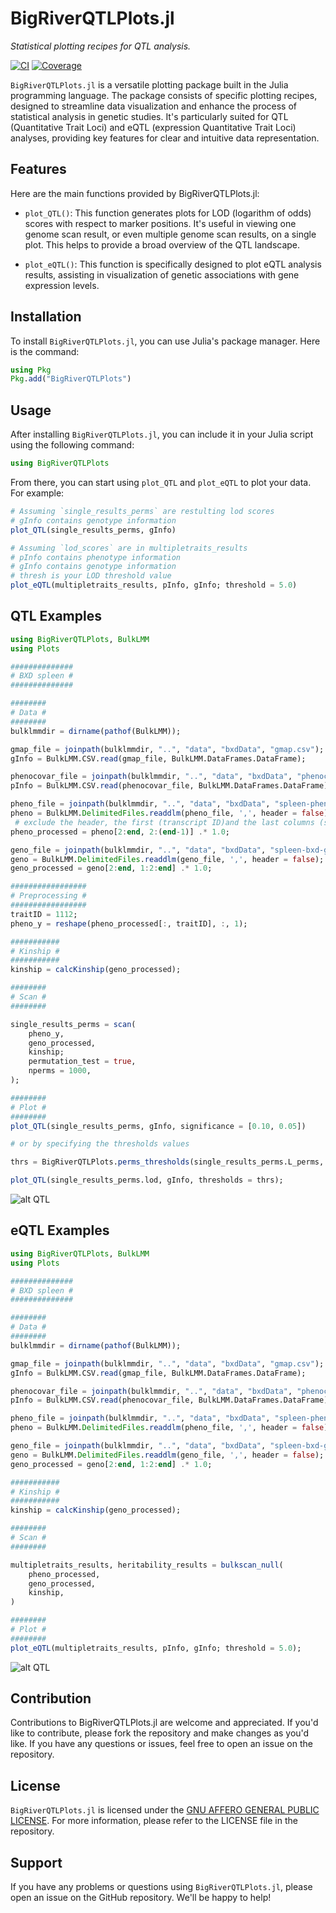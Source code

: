 # BigRiverQTLPlots.jl

*Statistical plotting recipes for QTL analysis.*

[![CI](https://github.com/senresearch/BigRiverQTLPlots.jl/actions/workflows/ci.yml/badge.svg)](https://github.com/senresearch/BigRiverQTLPlots.jl/actions/workflows/ci.yml)
[![Coverage](https://codecov.io/gh/senresearch/BigRiverQTLPlots.jl/branch/main/graph/badge.svg)](https://codecov.io/gh/senresearch/BigRiverQTLPlots.jl)

`BigRiverQTLPlots.jl` is a versatile plotting package built in the Julia programming language. The package consists of specific plotting recipes, designed to streamline data visualization and enhance the process of statistical analysis in genetic studies. It's particularly suited for QTL (Quantitative Trait Loci) and eQTL (expression Quantitative Trait Loci) analyses, providing key features for clear and intuitive data representation.

## Features
Here are the main functions provided by BigRiverQTLPlots.jl:

- `plot_QTL()`: This function generates plots for LOD (logarithm of odds) scores with respect to marker positions. It's useful in viewing one genome scan result, or even multiple genome scan results, on a single plot. This helps to provide a broad overview of the QTL landscape.

- `plot_eQTL()`: This function is specifically designed to plot eQTL analysis results, assisting in visualization of genetic associations with gene expression levels.

## Installation
To install `BigRiverQTLPlots.jl`, you can use Julia's package manager. Here is the command:

```julia
using Pkg
Pkg.add("BigRiverQTLPlots")
```

## Usage
After installing `BigRiverQTLPlots.jl`, you can include it in your Julia script using the following command:

```julia
using BigRiverQTLPlots
```

From there, you can start using `plot_QTL` and `plot_eQTL` to plot your data. For example:

```julia
# Assuming `single_results_perms` are restulting lod scores
# gInfo contains genotype information  
plot_QTL(single_results_perms, gInfo)
```
```julia
# Assuming `lod_scores` are in multipletraits_results
# pInfo contains phenotype information
# gInfo contains genotype information  
# thresh is your LOD threshold value
plot_eQTL(multipletraits_results, pInfo, gInfo; threshold = 5.0)
```
## QTL Examples
```julia
using BigRiverQTLPlots, BulkLMM
using Plots

##############
# BXD spleen #
##############

########
# Data #
########
bulklmmdir = dirname(pathof(BulkLMM));

gmap_file = joinpath(bulklmmdir, "..", "data", "bxdData", "gmap.csv");
gInfo = BulkLMM.CSV.read(gmap_file, BulkLMM.DataFrames.DataFrame);

phenocovar_file = joinpath(bulklmmdir, "..", "data", "bxdData", "phenocovar.csv");
pInfo = BulkLMM.CSV.read(phenocovar_file, BulkLMM.DataFrames.DataFrame);

pheno_file = joinpath(bulklmmdir, "..", "data", "bxdData", "spleen-pheno-nomissing.csv");
pheno = BulkLMM.DelimitedFiles.readdlm(pheno_file, ',', header = false);
 # exclude the header, the first (transcript ID)and the last columns (sex)
pheno_processed = pheno[2:end, 2:(end-1)] .* 1.0;

geno_file = joinpath(bulklmmdir, "..", "data", "bxdData", "spleen-bxd-genoprob.csv")
geno = BulkLMM.DelimitedFiles.readdlm(geno_file, ',', header = false);
geno_processed = geno[2:end, 1:2:end] .* 1.0;

#################
# Preprocessing #
#################
traitID = 1112;
pheno_y = reshape(pheno_processed[:, traitID], :, 1);

###########
# Kinship #
###########
kinship = calcKinship(geno_processed);

########
# Scan #
########

single_results_perms = scan(
	pheno_y,
	geno_processed,
	kinship;
	permutation_test = true,
	nperms = 1000,
);

########
# Plot #
########
plot_QTL(single_results_perms, gInfo, significance = [0.10, 0.05])

# or by specifying the thresholds values

thrs = BigRiverQTLPlots.perms_thresholds(single_results_perms.L_perms, [0.10, 0.05]);

plot_QTL(single_results_perms.lod, gInfo, thresholds = thrs);
```

![alt QTL](images/QTL_thrs_example.png)

## eQTL Examples
```julia
using BigRiverQTLPlots, BulkLMM
using Plots

##############
# BXD spleen #
##############

########
# Data #
########
bulklmmdir = dirname(pathof(BulkLMM));

gmap_file = joinpath(bulklmmdir, "..", "data", "bxdData", "gmap.csv");
gInfo = BulkLMM.CSV.read(gmap_file, BulkLMM.DataFrames.DataFrame);

phenocovar_file = joinpath(bulklmmdir, "..", "data", "bxdData", "phenocovar.csv");
pInfo = BulkLMM.CSV.read(phenocovar_file, BulkLMM.DataFrames.DataFrame);

pheno_file = joinpath(bulklmmdir, "..", "data", "bxdData", "spleen-pheno-nomissing.csv");
pheno = BulkLMM.DelimitedFiles.readdlm(pheno_file, ',', header = false);

geno_file = joinpath(bulklmmdir, "..", "data", "bxdData", "spleen-bxd-genoprob.csv")
geno = BulkLMM.DelimitedFiles.readdlm(geno_file, ',', header = false);
geno_processed = geno[2:end, 1:2:end] .* 1.0;

###########
# Kinship #
###########
kinship = calcKinship(geno_processed);

########
# Scan #
########

multipletraits_results, heritability_results = bulkscan_null(
	pheno_processed,
	geno_processed,
	kinship,
)

########
# Plot #
########
plot_eQTL(multipletraits_results, pInfo, gInfo; threshold = 5.0);
```

![alt QTL](images/eQTL_example2.png)


## Contribution
Contributions to BigRiverQTLPlots.jl are welcome and appreciated. If you'd like to contribute, please fork the repository and make changes as you'd like. If you have any questions or issues, feel free to open an issue on the repository.

## License
`BigRiverQTLPlots.jl` is licensed under the [GNU AFFERO GENERAL PUBLIC LICENSE](LICENSE). For more information, please refer to the LICENSE file in the repository.

## Support
If you have any problems or questions using `BigRiverQTLPlots.jl`, please open an issue on the GitHub repository. We'll be happy to help!